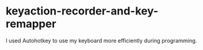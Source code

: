 # keyaction-recorder-and-key-remapper
I used Autohotkey to use my keyboard more efficiently during programming.
